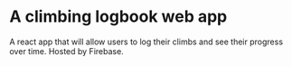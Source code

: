# A climbing logbook web app #

A react app that will allow users to log their climbs and see their progress over time. 
Hosted by Firebase.
